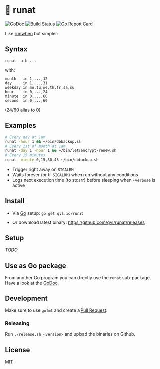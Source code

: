 #  :floppy_disk: runat

[![GoDoc](https://godoc.org/qvl.io/runat?status.svg)](https://godoc.org/qvl.io/runat)
[![Build Status](https://travis-ci.org/qvl/runat.svg?branch=master)](https://travis-ci.org/qvl/runat)
[![Go Report Card](https://goreportcard.com/badge/github.com/qvl/runat)](https://goreportcard.com/report/github.com/qvl/runat)


Like [runwhen](http://code.dogmap.org/runwhen/) but simpler:

## Syntax
```
runat -a b ...
```

with:

```
month   in 1,...,12
day     in 1,...,31
weekday in mo,tu,we,th,fr,sa,su
hour    in 0,...,24
minute  in 0,...,60
second  in 0,...,60
```

(24/60 alias to 0)


## Examples

``` sh
# Every day at 1am
runat -hour 1 && ~/bin/dbbackup.sh
# Every 1st of month at 1am
runat -day 1 -hour 1 && ~/bin/letsencrypt-renew.sh
# Every 15 minutes
runat -minute 0,15,30,45 ~/bin/dbbackup.sh
```


- Trigger right away on `SIGALRM`
- Waits forever (or til `SIGALRM`) when run without any conditions
- Logs next execution time (to stderr) before sleeping when `-verbose` is active


## Install

- Via [Go](https://golang.org/) setup: `go get qvl.io/runat`

- Or download latest binary: https://github.com/qvl/runat/releases


## Setup

*TODO*


## Use as Go package

From another Go program you can directly use the `runat` sub-package.
Have a look at the [GoDoc](https://godoc.org/qvl.io/runat/runat).


## Development

Make sure to use `gofmt` and create a [Pull Request](https://github.com/qvl/runat/pulls).

### Releasing

Run `./release.sh <version>` and upload the binaries on Github.


## License

[MIT](./license)
